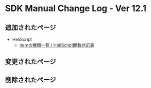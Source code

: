 # SDK Manual Change Log - Ver 12.1

## 追加されたページ

- HeliScript
  - [Itemの種類一覧 / HeliScript関数対応表](https://vrhikky.github.io/VketCloudSDK_Documents/12.1/ja/hs/hs_item_types_functions.html)

## 変更されたページ

## 削除されたページ
